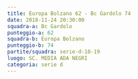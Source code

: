 ```yaml
---
title: Europa Bolzano 62 - Bc Gardolo 74
date: 2018-11-24 20:30:00
squadra-a: Bc Gardolo
punteggio-a: 62
squadra-b: Europa Bolzano
punteggio-b: 74
partite/squadra: serie-d-18-19
luogo: SC. MEDIA ADA NEGRI
categoria: serie d
---
```


